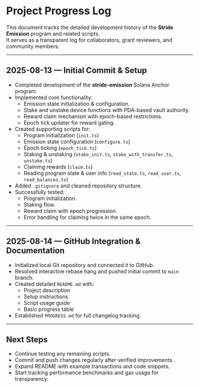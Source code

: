 # Project Progress Log

This document tracks the detailed development history of the **Stride Emission** program and related scripts.  
It serves as a transparent log for collaborators, grant reviewers, and community members.

---

## 2025-08-13 — Initial Commit & Setup
- Completed development of the **stride-emission** Solana Anchor program.
- Implemented core functionality:
  - Emission state initialization & configuration.
  - Stake and unstake device functions with PDA-based vault authority.
  - Reward claim mechanism with epoch-based restrictions.
  - Epoch tick updater for reward gating.
- Created supporting scripts for:
  - Program initialization (`init.ts`)
  - Emission state configuration (`configure.ts`)
  - Epoch ticking (`epoch_tick.ts`)
  - Staking & unstaking (`stake_init.ts`, `stake_with_transfer.ts`, `unstake.ts`)
  - Claiming rewards (`claim.ts`)
  - Reading program state & user info (`read_state.ts`, `read_user.ts`, `read_balances.ts`)
- Added `.gitignore` and cleaned repository structure.
- Successfully tested:
  - Program initialization.
  - Staking flow.
  - Reward claim with epoch progression.
  - Error handling for claiming twice in the same epoch.

---

## 2025-08-14 — GitHub Integration & Documentation
- Initialized local Git repository and connected it to GitHub.
- Resolved interactive rebase hang and pushed initial commit to `main` branch.
- Created detailed `README.md` with:
  - Project description
  - Setup instructions
  - Script usage guide
  - Basic progress table
- Established `PROGRESS.md` for full changelog tracking.

---

## Next Steps
- Continue testing any remaining scripts.
- Commit and push changes regularly after verified improvements.
- Expand README with example transactions and code snippets.
- Start tracking performance benchmarks and gas usage for transparency.
